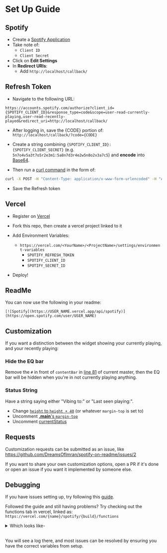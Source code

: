 # Set Up Guide

## Spotify

* Create a [Spotify Application](https://developer.spotify.com/dashboard/applications)
* Take note of:
    * `Client ID`
    * `Client Secret`
* Click on **Edit Settings**
* In **Redirect URIs**:
    * Add `http://localhost/callback/`

## Refresh Token

* Navigate to the following URL:

```
https://accounts.spotify.com/authorize?client_id={SPOTIFY_CLIENT_ID}&response_type=code&scope=user-read-currently-playing,user-read-recently-played&redirect_uri=http://localhost/callback/
```

* After logging in, save the {CODE} portion of: `http://localhost/callback/?code={CODE}`

* Create a string combining `{SPOTIFY_CLIENT_ID}:{SPOTIFY_CLIENT_SECRET}` (e.g. `5n7o4v5a3t7o5r2e3m1:5a8n7d3r4e2w5n8o2v3a7c5`) and **encode** into [Base64](https://base64.io/).

* Then run a [curl command](https://httpie.org/run) in the form of:
```sh
curl -X POST -H "Content-Type: application/x-www-form-urlencoded" -H "Authorization: Basic {BASE64}" -d "grant_type=authorization_code&redirect_uri=http://localhost/callback/&code={CODE}" https://accounts.spotify.com/api/token
```

* Save the Refresh token

## Vercel

* Register on [Vercel](https://vercel.com/)

* Fork this repo, then create a vercel project linked to it

* Add Environment Variables:
    * `https://vercel.com/<YourName>/<ProjectName>/settings/environment-variables`
        * `SPOTIFY_REFRESH_TOKEN`
        * `SPOTIFY_CLIENT_ID`
        * `SPOTIFY_SECRET_ID`

* Deploy!

## ReadMe

You can now use the following in your readme:

```[![Spotify](https://USER_NAME.vercel.app/api/spotify)](https://open.spotify.com/user/USER_NAME)```

## Customization

If you want a distinction between the widget showing your currently playing, and your recently playing:

### Hide the EQ bar

Remove the `#` in front of `contentBar` in [line 81](https://github.com/DreamsOfImran/DreamsOfImran/blob/98ba4a8489ad86f5f73e95088e620e8859d28e71/api/spotify.py#L81) of current master, then the EQ bar will be hidden when you're in not currently playing anything.

### Status String

Have a string saying either "Vibing to:" or "Last seen playing:".

* Change [`height` to `height + 40`](https://github.com/DreamsOfImran/DreamsOfImran/blob/5194a689253ee4c89a9d365260d6050923d93dd5/api/templates/spotify.html.j2#L1-L2) (or whatever `margin-top` is set to)
* Uncomment [**.main**'s `margin-top`](https://github.com/DreamsOfImran/DreamsOfImran/blob/5194a689253ee4c89a9d365260d6050923d93dd5/api/templates/spotify.html.j2#L10)
* Uncomment [currentStatus](https://github.com/DreamsOfImran/DreamsOfImran/blob/5194a689253ee4c89a9d365260d6050923d93dd5/api/templates/spotify.html.j2#L93)

## Requests

Customization requests can be submitted as an issue, like https://github.com/DreamsOfImran/spotify-on-readme/issues/2

If you want to share your own customization options, open a PR if it's done or open an issue if you want it implemented by someone else.

## Debugging

If you have issues setting up, try following this [guide](https://youtu.be/n6d4KHSKqGk?t=615).

Followed the guide and still having problems?
Try checking out the functions tab in vercel, linked as:
```https://vercel.com/{name}/spotify/{build}/functions``` 

<details><summary>Which looks like-</summary>

![image](https://user-images.githubusercontent.com/16753077/91338931-b0326680-e7a3-11ea-8178-5499e0e73250.png)

</details><br>

You will see a log there, and most issues can be resolved by ensuring you have the correct variables from setup.
